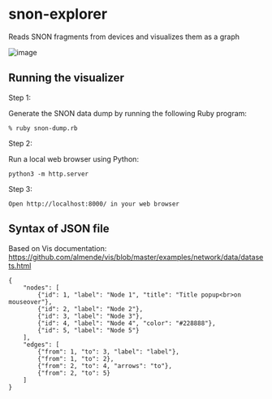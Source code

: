 # snon-explorer

Reads SNON fragments from devices and visualizes them as a graph

![image](https://github.com/dslik/snon-explorer/assets/5757591/339275de-2b7b-4d23-b837-387193ac08f7)

## Running the visualizer

Step 1:

Generate the SNON data dump by running the following Ruby program:

```
% ruby snon-dump.rb
```

Step 2:

Run a local web browser using Python:

```
python3 -m http.server
```

Step 3:

```
Open http://localhost:8000/ in your web browser
```


## Syntax of JSON file

Based on Vis documentation: https://github.com/almende/vis/blob/master/examples/network/data/datasets.html

```
{
    "nodes": [
        {"id": 1, "label": "Node 1", "title": "Title popup<br>on mouseover"},
        {"id": 2, "label": "Node 2"},
        {"id": 3, "label": "Node 3"},
        {"id": 4, "label": "Node 4", "color": "#228888"},
        {"id": 5, "label": "Node 5"}
    ],
    "edges": [
        {"from": 1, "to": 3, "label": "label"},
        {"from": 1, "to": 2},
        {"from": 2, "to": 4, "arrows": "to"},
        {"from": 2, "to": 5}
    ]
}
```
